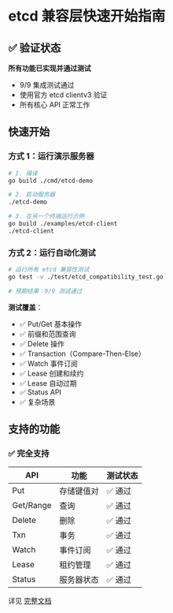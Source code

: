 # etcd 兼容层快速开始指南

## ✅ 验证状态

**所有功能已实现并通过测试**

- 9/9 集成测试通过
- 使用官方 etcd clientv3 验证
- 所有核心 API 正常工作

## 快速开始

### 方式 1：运行演示服务器

```bash
# 1. 编译
go build ./cmd/etcd-demo

# 2. 启动服务器
./etcd-demo

# 3. 在另一个终端运行示例
go build ./examples/etcd-client
./etcd-client
```

### 方式 2：运行自动化测试

```bash
# 运行所有 etcd 兼容性测试
go test -v ./test/etcd_compatibility_test.go

# 预期结果：9/9 测试通过
```

**测试覆盖**：
- ✅ Put/Get 基本操作
- ✅ 前缀和范围查询  
- ✅ Delete 操作
- ✅ Transaction（Compare-Then-Else）
- ✅ Watch 事件订阅
- ✅ Lease 创建和续约
- ✅ Lease 自动过期
- ✅ Status API
- ✅ 复杂场景

## 支持的功能

### ✅ 完全支持

| API | 功能 | 测试状态 |
|-----|------|---------|
| Put | 存储键值对 | ✅ 通过 |
| Get/Range | 查询 | ✅ 通过 |
| Delete | 删除 | ✅ 通过 |
| Txn | 事务 | ✅ 通过 |
| Watch | 事件订阅 | ✅ 通过 |
| Lease | 租约管理 | ✅ 通过 |
| Status | 服务器状态 | ✅ 通过 |

详见 [完整文档](etcd-usage-guide.md)
